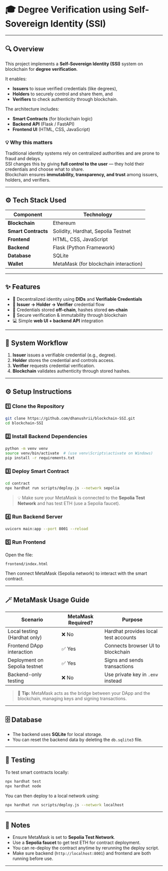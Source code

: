# 🎓 Degree Verification using Self-Sovereign Identity (SSI)
---

## 🔍 Overview
This project implements a **Self-Sovereign Identity (SSI)** system on blockchain for **degree verification**.

It enables:
- **Issuers** to issue verified credentials (like degrees),
- **Holders** to securely control and share them, and
- **Verifiers** to check authenticity through blockchain.

The architecture includes:
- **Smart Contracts** (for blockchain logic)  
- **Backend API** (Flask / FastAPI)  
- **Frontend UI** (HTML, CSS, JavaScript)

### 💡 Why this matters
Traditional identity systems rely on centralized authorities and are prone to fraud and delays.  
SSI changes this by giving **full control to the user** — they hold their credentials and choose what to share.  
Blockchain ensures **immutability, transparency, and trust** among issuers, holders, and verifiers.

---

## ⚙️ Tech Stack Used

| Component | Technology |
|------------|-------------|
| **Blockchain** | Ethereum |
| **Smart Contracts** | Solidity, Hardhat, Sepolia Testnet |
| **Frontend** | HTML, CSS, JavaScript |
| **Backend** | Flask (Python Framework) |
| **Database** | SQLite |
| **Wallet** | MetaMask (for blockchain interaction) |

---

## ✨ Features
- 🧩 Decentralized identity using **DIDs** and **Verifiable Credentials**  
- 🔁 **Issuer → Holder → Verifier** credential flow  
- 🔐 Credentials stored **off-chain**, hashes stored **on-chain**  
- 🔎 Secure verification & immutability through blockchain  
- 💻 Simple **web UI + backend API** integration  

---

## 🧠 System Workflow
1. **Issuer** issues a verifiable credential (e.g., degree).  
2. **Holder** stores the credential and controls access.  
3. **Verifier** requests credential verification.  
4. **Blockchain** validates authenticity through stored hashes.  

---

## ⚙️ Setup Instructions

### 1️⃣ Clone the Repository
```bash
git clone https://github.com/dhanushrii/blockchain-SSI.git
cd blockchain-SSI
```

### 2️⃣ Install Backend Dependencies
```bash
python -m venv venv
source venv/bin/activate  # (use venv\Scripts\activate on Windows)
pip install -r requirements.txt
```

### 3️⃣ Deploy Smart Contract
```bash
cd contract
npx hardhat run scripts/deploy.js --network sepolia
```
> 💡 Make sure your MetaMask is connected to the **Sepolia Test Network** and has test ETH (use a Sepolia faucet).

### 4️⃣ Run Backend Server
```bash
uvicorn main:app --port 8001 --reload
```

### 5️⃣ Run Frontend
Open the file:
```
frontend/index.html
```
Then connect MetaMask (Sepolia network) to interact with the smart contract.

---

## 🪄 MetaMask Usage Guide

| Scenario | MetaMask Required? | Purpose |
|-----------|--------------------|----------|
| Local testing (Hardhat only) | ❌ No | Hardhat provides local test accounts |
| Frontend DApp interaction | ✅ Yes | Connects browser UI to blockchain |
| Deployment on Sepolia testnet | ✅ Yes | Signs and sends transactions |
| Backend-only testing | ❌ No | Use private key in `.env` instead |

> 🦊 **Tip:** MetaMask acts as the bridge between your DApp and the blockchain, managing keys and signing transactions.

---

## 🗄️ Database
- The backend uses **SQLite** for local storage.
- You can reset the backend data by deleting the `db.sqlite3` file.

---

## 🧪 Testing
To test smart contracts locally:
```bash
npx hardhat test
npx hardhat node
```
You can then deploy to a local network using:
```bash
npx hardhat run scripts/deploy.js --network localhost
```
---

## 📌 Notes
- Ensure MetaMask is set to **Sepolia Test Network**.
- Use a **Sepolia faucet** to get test ETH for contract deployment.
- You can re-deploy the contract anytime by rerunning the deploy script.
- Make sure backend (`http://localhost:8001`) and frontend are both running before use.
---
